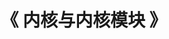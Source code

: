 ---
title: "《 内核与内核模块 》"
menu:
  main:
    identifier: "linux-kernel"
    parent: "linux"
    name: "《 内核与内核模块 》"
    weight: 1
---